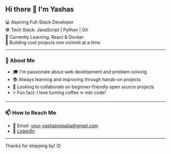 ## Hi there 👋 I'm Yashas

💻 Aspiring Full-Stack Developer  
🛠️ Tech Stack: JavaScript | Python | Git  
🌱 Currently Learning: React & Docker  
🚀 Building cool projects one commit at a time  

---

### 💬 About Me
- 🎓 I'm passionate about web development and problem-solving  
- 📚 Always learning and improving through hands-on projects  
- 👀 Looking to collaborate on beginner-friendly open source projects  
- ⚡ Fun fact: I love turning coffee ☕ into code!

---

### 📫 How to Reach Me
- 📧 Email: your-yashasnepalia@gmail.com
- 💼 [LinkedIn](https://www.linkedin.com/in/yashas-nepalia-6a902b286/)

---

Thanks for stopping by! 😊
